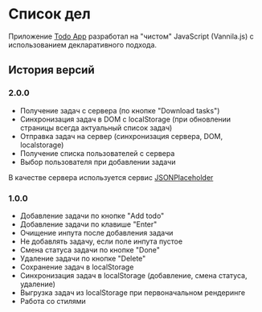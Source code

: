 <h1>Список дел</h1>

Приложение <a href="https://vitaliy-tsyganok.github.io/todo-app/" target="_blank">Todo App</a> разработал на "чистом" JavaScript (Vannila.js) с использованием декларативного подхода.

<h2>История версий</h1>

<h3>2.0.0</h3>

* Получение задач с сервера (по кнопке "Download tasks")
* Синхронизация задач в DOM c localStorage (при обновлении страницы всегда актуальный список задач)
* Отправка задач на сервер (синхронизация сервера, DOM, localstorage)
* Получение списка пользователей с сервера
* Выбор пользователя при добавлении задачи

В качестве сервера используется сервис <a href="https://jsonplaceholder.typicode.com/" target="_blank">JSONPlaceholder</a>

<h3>1.0.0</h3>

* Добавление задачи по кнопке "Add todo"
* Добавление задачи по клавише "Enter"
* Очищение инпута после добавления задачи
* Не добавлять задачу, если поле инпута пустое
* Смена статуса задачи по кнопке "Done"
* Удаление задачи по кнопке "Delete"
* Сохранение задач в localStorage
* Синхронизация задач в localStorage (добавление, смена статуса, удаление)
* Выгрузка задач из localStorage при первоначальном рендеринге
* Работа со стилями
